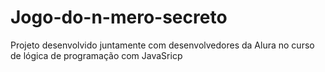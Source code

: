 # Jogo-do-n-mero-secreto
 Projeto desenvolvido juntamente com desenvolvedores da Alura no curso de lógica de programação com JavaSricp
